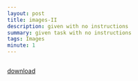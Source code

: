 ```yaml
---
layout: post
title: images-II
description: given with no instructions
summary: given task with no instructions
tags: Images
minute: 1
---
```


<img src = 'https://pankace.github.io/violet-rabbit-v2/files/Images-II/my_new_image.png' alt hld doge align='center'/>

[download](https://pankace.github.io/violet-rabbit-v2/files/Images-II/my_new_image.png)